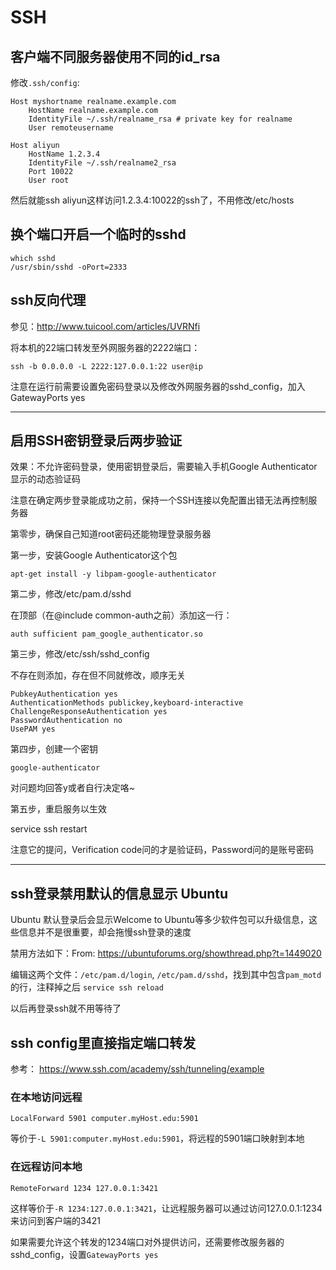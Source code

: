 

# SSH

## 客户端不同服务器使用不同的id_rsa

修改`.ssh/config`:

```
Host myshortname realname.example.com
    HostName realname.example.com
    IdentityFile ~/.ssh/realname_rsa # private key for realname
    User remoteusername

Host aliyun
    HostName 1.2.3.4
    IdentityFile ~/.ssh/realname2_rsa
    Port 10022
    User root
```

然后就能ssh aliyun这样访问1.2.3.4:10022的ssh了，不用修改/etc/hosts

## 换个端口开启一个临时的sshd

```
which sshd
/usr/sbin/sshd -oPort=2333
```

## ssh反向代理

参见：http://www.tuicool.com/articles/UVRNfi

将本机的22端口转发至外网服务器的2222端口：

```
ssh -b 0.0.0.0 -L 2222:127.0.0.1:22 user@ip
```

注意在运行前需要设置免密码登录以及修改外网服务器的sshd_config，加入GatewayPorts  yes

----

## 启用SSH密钥登录后两步验证

效果：不允许密码登录，使用密钥登录后，需要输入手机Google Authenticator显示的动态验证码

注意在确定两步登录能成功之前，保持一个SSH连接以免配置出错无法再控制服务器

第零步，确保自己知道root密码还能物理登录服务器

第一步，安装Google Authenticator这个包

```
apt-get install -y libpam-google-authenticator
```

第二步，修改/etc/pam.d/sshd

在顶部（在@include common-auth之前）添加这一行：

```
auth sufficient pam_google_authenticator.so
```

第三步，修改/etc/ssh/sshd_config

不存在则添加，存在但不同就修改，顺序无关

```
PubkeyAuthentication yes
AuthenticationMethods publickey,keyboard-interactive
ChallengeResponseAuthentication yes
PasswordAuthentication no
UsePAM yes
```

第四步，创建一个密钥

```
google-authenticator
```

对问题均回答y或者自行决定咯~

第五步，重启服务以生效

service ssh restart


注意它的提问，Verification code问的才是验证码，Password问的是账号密码

----

## ssh登录禁用默认的信息显示 Ubuntu

Ubuntu 默认登录后会显示Welcome to Ubuntu等多少软件包可以升级信息，这些信息并不是很重要，却会拖慢ssh登录的速度

禁用方法如下：From: https://ubuntuforums.org/showthread.php?t=1449020

编辑这两个文件：`/etc/pam.d/login`, `/etc/pam.d/sshd`，找到其中包含`pam_motd`的行，注释掉之后 `service ssh reload`

以后再登录ssh就不用等待了

## ssh config里直接指定端口转发

参考： https://www.ssh.com/academy/ssh/tunneling/example

### 在本地访问远程

```
LocalForward 5901 computer.myHost.edu:5901
```

等价于`-L 5901:computer.myHost.edu:5901`，将远程的5901端口映射到本地

### 在远程访问本地

```
RemoteForward 1234 127.0.0.1:3421
```

这样等价于`-R 1234:127.0.0.1:3421`，让远程服务器可以通过访问127.0.0.1:1234来访问到客户端的3421

如果需要允许这个转发的1234端口对外提供访问，还需要修改服务器的sshd_config，设置`GatewayPorts yes`
